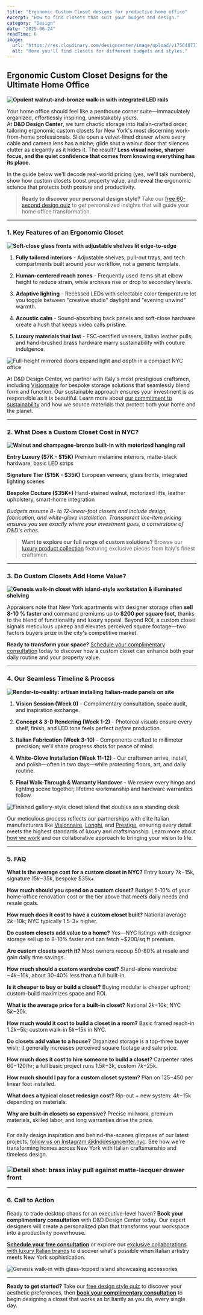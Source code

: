 ```yaml
---
title: "Ergonomic Custom Closet designs for productive home office"
excerpt: "How to find closets that suit your budget and design."
category: "Design"
date: "2025-06-24"
readTime: 6
image:
  url: "https://res.cloudinary.com/designcenter/image/upload/v1756487772/imgi_56_2017-VERY-WOOD-ARMADI-pag-38-39_cz2jok.avif"
  alt: "Here you'll find closets for different budgets and styles."
---
```


## **Ergonomic Custom Closet Designs for the Ultimate Home Office**

**![Opulent walnut-and-bronze walk-in with integrated LED rails](https://res.cloudinary.com/designcenter/image/upload/v1756487774/imgi_58_glass-battente-2_iy4qwo.avif)**

Your home office should feel like a penthouse corner suite—immaculately organized, effortlessly inspiring, unmistakably yours.  
 At **D\&D Design Center**, we turn chaotic storage into Italian-crafted order, tailoring ergonomic custom closets for New York's most discerning work-from-home professionals. Slide open a velvet-lined drawer where every cable and camera lens has a niche; glide shut a walnut door that silences clutter as elegantly as it hides it. The result? **Less visual noise, sharper focus, and the quiet confidence that comes from knowing everything has its place.**

In the guide below we'll decode real-world pricing (yes, we'll talk numbers), show how custom closets boost property value, and reveal the ergonomic science that protects both posture and productivity.

> **Ready to discover your personal design style?** Take our [free 60-second design quiz](https://dnddesigncenter.com/crafted-calm) to get personalized insights that will guide your home office transformation.

---

### **1\. Key Features of an Ergonomic Closet**

**![Soft-close glass fronts with adjustable shelves lit edge-to-edge](https://res.cloudinary.com/designcenter/image/upload/v1756487773/imgi_57_2017-VERY-WOOD-ARMADI-pag-44-45_ujckz3.avif)**

1. **Fully tailored interiors** - Adjustable shelves, pull-out trays, and tech compartments built around *your* workflow, not a generic template.

2. **Human-centered reach zones** - Frequently used items sit at elbow height to reduce strain, while archives rise or drop to secondary levels.

3. **Adaptive lighting** - Recessed LEDs with selectable color temperature let you toggle between "creative studio" daylight and "evening unwind" warmth.

4. **Acoustic calm** - Sound-absorbing back panels and soft-close hardware create a hush that keeps video calls pristine.

5. **Luxury materials that last** - FSC-certified veneers, Italian leather pulls, and hand-brushed brass hardware marry sustainability with couture indulgence.

![Full-height mirrored doors expand light and depth in a compact NYC office](https://res.cloudinary.com/designcenter/image/upload/v1756487772/imgi_56_2017-VERY-WOOD-ARMADI-pag-38-39_cz2jok.avif)

At D&D Design Center, we partner with Italy's most prestigious craftsmen, including [Visionnaire](https://www.visionnaire-home.com/) for bespoke storage solutions that seamlessly blend form and function. Our sustainable approach ensures your investment is as responsible as it is beautiful. Learn more about [our commitment to sustainability](/sustainability) and how we source materials that protect both your home and the planet.

---

### **2\. What Does a Custom Closet Cost in NYC?**

**![Walnut and champagne-bronze built-in with motorized hanging rail](https://res.cloudinary.com/designcenter/image/upload/v1756487770/imgi_55_2017-VERY-WOOD-ARMADI-pag-34-35_oa8soq.avif)**

**Entry Luxury ($7K - $15K)**
Premium melamine interiors, matte-black hardware, basic LED strips

**Signature Tier ($15K - $35K)**
European veneers, glass fronts, integrated lighting scenes

**Bespoke Couture ($35K+)**
Hand-stained walnut, motorized lifts, leather upholstery, smart-home integration

*Budgets assume 8- to 12-linear-foot closets and include design, fabrication, and white-glove installation. Transparent line-item pricing ensures you see exactly where your investment goes, a cornerstone of D&D's ethos.*

> **Want to explore our full range of custom solutions?** Browse our [luxury product collection](/productscollection) featuring exclusive pieces from Italy's finest craftsmen.

---

### **3\. Do Custom Closets Add Home Value?**

**![Genesis walk-in closet with island-style workstation & illuminated shelving](https://res.cloudinary.com/designcenter/image/upload/v1756487769/imgi_54_ARMADI_2019_pag30-31_onwfpu.avif)**

Appraisers note that New York apartments with designer storage often **sell 8-10 % faster** and command premiums up to **$200 per square foot**, thanks to the blend of functionality and luxury appeal. Beyond ROI, a custom closet signals meticulous upkeep and elevates perceived square footage—two factors buyers prize in the city's competitive market.

**Ready to transform your space?** [Schedule your complimentary consultation](https://dnddesigncenter.setmore.com/) today to discover how a custom closet can enhance both your daily routine and your property value.

---

### **4\. Our Seamless Timeline & Process**

**![Render-to-reality: artisan installing Italian-made panels on site](https://res.cloudinary.com/designcenter/image/upload/v1756487769/imgi_53_ARMADI_2019_pag24_nooyqa.avif)**

1. **Vision Session (Week 0\)** - Complimentary consultation, space audit, and inspiration exchange.

2. **Concept & 3-D Rendering (Week 1-2)** - Photoreal visuals ensure every shelf, finish, and LED tone feels perfect *before* production.

3. **Italian Fabrication (Week 3-10)** - Components crafted to millimeter precision; we'll share progress shots for peace of mind.

4. **White-Glove Installation (Week 11-12)** - Our craftsmen arrive, install, and polish—often in two days—while protecting floors, art, and daily routine.

5. **Final Walk-Through & Warranty Handover** - We review every hinge and lighting scene together; lifetime workmanship and hardware warranties follow.

![Finished gallery-style closet island that doubles as a standing desk](https://res.cloudinary.com/designcenter/image/upload/v1756487767/imgi_52_ARMADI_2019_pag20-21_lhgdmr.avif)

Our meticulous process reflects our partnerships with elite Italian manufacturers like [Visionnaire](https://www.visionnaire-home.com/), [Longhi](https://www.longhi.it/en-us), and [Prestige](https://www.prestigemobili.com/en/), ensuring every detail meets the highest standards of luxury and craftsmanship. Learn more about [how we work](/how-we-work) and our collaborative approach to bringing your vision to life.

---

### **5\. FAQ**

**What is the average cost for a custom closet in NYC?**
Entry luxury $7k-$15k, signature $15k-$35k, bespoke $35k+.

**How much should you spend on a custom closet?**
Budget 5-10% of your home-office renovation cost or the tier above that meets daily needs and resale goals.

**How much does it cost to have a custom closet built?**
National average $2k-$10k; NYC typically 1.5-3× higher.

**Do custom closets add value to a home?**
Yes—NYC listings with designer storage sell up to 8-10% faster and can fetch ~$200/sq ft premium.

**Are custom closets worth it?**
Most owners recoup 50-80% at resale and gain daily time savings.

**How much should a custom wardrobe cost?**
Stand-alone wardrobe: ~$4k-$10k, about 30-40% less than a full built-in.

**Is it cheaper to buy or build a closet?**
Buying modular is cheaper upfront; custom-build maximizes space and ROI.

**What is the average price for a built-in closet?**
National $2k-$10k; NYC $5k-$20k.

**How much would it cost to build a closet in a room?**
Basic framed reach-in $1.2k-$5k; custom walk-in $5k-$15k in NYC.

**Do closets add value to a house?**
Organized storage is a top-three buyer wish; it generally increases perceived square footage and sale price.

**How much does it cost to hire someone to build a closet?**
Carpenter rates $60-$120/hr; a full basic project runs $1.5k-$3k, custom $7k-$25k.

**How much should I pay for a custom closet system?**
Plan on $125-$450 per linear foot installed.

**What does a typical closet redesign cost?**
Rip-out + new system: $4k-$15k depending on materials.

**Why are built-in closets so expensive?**
Precise millwork, premium materials, skilled labor, and long warranties drive the price.

### 

For daily design inspiration and behind-the-scenes glimpses of our latest projects, [follow us on Instagram @dnddesigncenter.nyc](https://www.instagram.com/dnddesigncenter.nyc/). See how we're transforming homes across New York with Italian craftsmanship and timeless design.

### **![Detail shot: brass inlay pull against matte-lacquer drawer front](https://res.cloudinary.com/designcenter/image/upload/v1756487719/imgi_49_ARMADI_2019_pag18_cpy7iq.avif)**

---

### **6\. Call to Action**

Ready to trade desktop chaos for an executive-level haven? **Book your complimentary consultation** with D\&D Design Center today. Our expert designers will create a personalized plan that transforms your workspace into a productivity powerhouse.

**[Schedule your free consultation](https://dnddesigncenter.setmore.com/)** or explore our [exclusive collaborations with luxury Italian brands](/collaboration) to discover what's possible when Italian artistry meets New York sophistication.

![Genesis walk-in with glass-topped island showcasing accessories](https://res.cloudinary.com/designcenter/image/upload/v1756487767/imgi_52_ARMADI_2019_pag20-21_lhgdmr.avif)

---

**Ready to get started?** Take our [free design style quiz](https://dnddesigncenter.com/crafted-calm) to discover your aesthetic preferences, then **[book your complimentary consultation](https://dnddesigncenter.setmore.com/)** to begin designing a closet that works as brilliantly as you do, every single day.